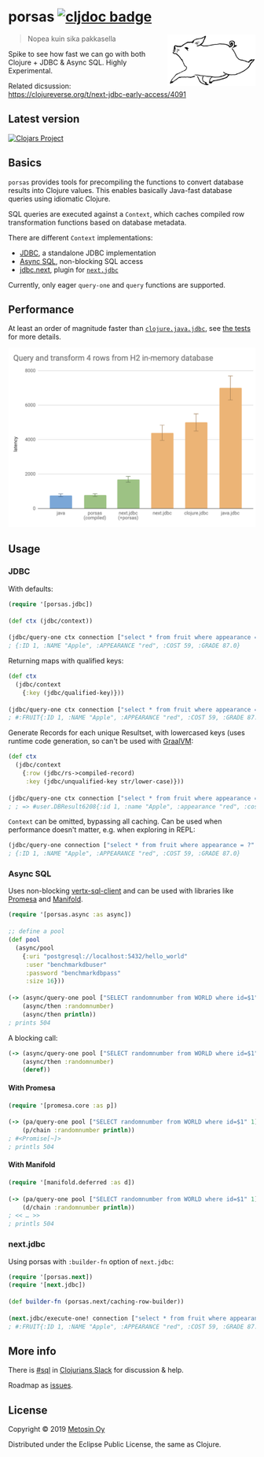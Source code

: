 # porsas [![cljdoc badge](https://cljdoc.xyz/badge/metosin/porsas)](https://cljdoc.xyz/jump/release/metosin/porsas)

<img src="./docs/images/logo.png" width=180 align="right"/>

> Nopea kuin sika pakkasella

Spike to see how fast we can go with both Clojure + JDBC & Async SQL. Highly Experimental.

Related dicsussion: https://clojureverse.org/t/next-jdbc-early-access/4091

## Latest version

[![Clojars Project](http://clojars.org/metosin/porsas/latest-version.svg)](http://clojars.org/metosin/porsas)

## Basics

`porsas` provides tools for precompiling the functions to convert database results into Clojure values. This enables basically Java-fast database queries using idiomatic Clojure.

SQL queries are executed against a `Context`, which caches compiled row transformation functions based on database metadata.

There are different `Context` implementations:

* [JDBC](#JDBC), a standalone JDBC implementation
* [Async SQL](#AsyncSQL), non-blocking SQL access
* [jdbc.next](#), plugin for [`next.jdbc`](https://github.com/seancorfield/next-jdbc)

Currently, only eager `query-one` and `query` functions are supported.

## Performance

At least an order of magnitude faster than [`clojure.java.jdbc`](https://github.com/clojure/java.jdbc), see [the tests](https://github.com/metosin/porsas/blob/master/test/porsas/core_test.clj) for more details.

<img src="./docs/images/porsas.png"/>

## Usage

### JDBC

With defaults:

```clj
(require '[porsas.jdbc])

(def ctx (jdbc/context))

(jdbc/query-one ctx connection ["select * from fruit where appearance = ?" "red"])
; {:ID 1, :NAME "Apple", :APPEARANCE "red", :COST 59, :GRADE 87.0}
```

Returning maps with qualified keys:

```clj
(def ctx
  (jdbc/context
    {:key (jdbc/qualified-key)}))

(jdbc/query-one ctx connection ["select * from fruit where appearance = ?" "red"])
; #:FRUIT{:ID 1, :NAME "Apple", :APPEARANCE "red", :COST 59, :GRADE 87.0}
```

Generate Records for each unique Resultset, with lowercased keys (uses runtime code generation, so can't be used with [GraalVM](https://www.graalvm.org/):

```clj
(def ctx
  (jdbc/context
    {:row (jdbc/rs->compiled-record)
     :key (jdbc/unqualified-key str/lower-case)}))

(jdbc/query-one ctx connection ["select * from fruit where appearance = ?" "red"])
; ; => #user.DBResult6208{:id 1, :name "Apple", :appearance "red", :cost 59, :grade 87.0}
```

`Context` can be omitted, bypassing all caching. Can be used when performance doesn't matter, e.g. when exploring in REPL:

```clj
(jdbc/query-one connection ["select * from fruit where appearance = ?" "red"])
; {:ID 1, :NAME "Apple", :APPEARANCE "red", :COST 59, :GRADE 87.0}
```

### Async SQL

Uses non-blocking [vertx-sql-client](https://github.com/eclipse-vertx/vertx-sql-client) and can be used with libraries like [Promesa](https://github.com/funcool/promesa) and [Manifold](https://github.com/ztellman/manifold).

```clj
(require '[porsas.async :as async])

;; define a pool
(def pool
  (async/pool
    {:uri "postgresql://localhost:5432/hello_world"
     :user "benchmarkdbuser"
     :password "benchmarkdbpass"
     :size 16}))

(-> (async/query-one pool ["SELECT randomnumber from WORLD where id=$1" 1])
    (async/then :randomnumber)
    (async/then println))
; prints 504
```

A blocking call:

```clj
(-> (async/query-one pool ["SELECT randomnumber from WORLD where id=$1" 1])
    (async/then :randomnumber)
    (deref))
```

#### With Promesa

```clj
(require '[promesa.core :as p])

(-> (pa/query-one pool ["SELECT randomnumber from WORLD where id=$1" 1])
    (p/chain :randomnumber println))
; #<Promise[~]>
; printls 504
```

#### With Manifold

```clj
(require '[manifold.deferred :as d])

(-> (pa/query-one pool ["SELECT randomnumber from WORLD where id=$1" 1])
    (d/chain :randomnumber println))
; << … >>
; printls 504
```

### next.jdbc

Using porsas with `:builder-fn` option of `next.jdbc`:

```clj
(require '[porsas.next])
(require '[next.jdbc])

(def builder-fn (porsas.next/caching-row-builder))

(next.jdbc/execute-one! connection ["select * from fruit where appearance = ?" "red"] {:builder-fn builder-fn})
; #:FRUIT{:ID 1, :NAME "Apple", :APPEARANCE "red", :COST 59, :GRADE 87.0}
```

## More info

There is [#sql](https://clojurians.slack.com/messages/sql/) in [Clojurians Slack](http://clojurians.net/) for discussion & help. 

Roadmap as [issues](https://github.com/metosin/porsas/issues).

## License

Copyright © 2019 [Metosin Oy](http://www.metosin.fi)

Distributed under the Eclipse Public License, the same as Clojure.
